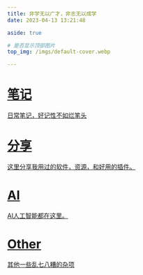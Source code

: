 ```yaml
---
title: 非学无以广才，非志无以成学
date: 2023-04-13 13:21:48

aside: true

# 是否显示顶部图片
top_img: /imgs/default-cover.webp

---
```


<style>
  #libCategories .card-wrap:hover .card-info:after {
    width: 300%;
  }
</style>

<link rel="stylesheet" type="text/css" href="https://npm.elemecdn.com/js-heo@1.0.11/3dCard/no3d.css" >

<div id='libCategories'>
<div id="lib-cards" class="container">

<a href='javascript:void(0);' onClick='pjax.loadUrl("/categories/notes/")' >
<card data-image="/imgs/t1.webp">
<h1 slot="header">笔记</h1>
<p slot="content">日常笔记，好记性不如烂笔头</p>
</card>
</a>

<a href='javascript:void(0);' onClick='pjax.loadUrl("/categories/share/")' >
  <card data-image="/imgs/t2.webp">
    <h1 slot="header">分享</h1>
    <p slot="content">这里分享我用过的软件，资源，和好用的插件。</p>
  </card>
</a>

<a href='javascript:void(0);' onClick='pjax.loadUrl("/categories/ai/")' >
  <card data-image="/imgs/t2.webp">
    <h1 slot="header">AI</h1>
    <p slot="content">AI人工智能都在这里。</p>
  </card>
</a>

<a href='javascript:void(0);' onClick='pjax.loadUrl("/categories/other/")' >
  <card data-image="/imgs/t1.webp">
    <h1 slot="header">Other</h1>
    <p slot="content">其他一些乱七八糟的杂项</p>
  </card>
</a>

</div>
</div>

<script src='https://lf6-cdn-tos.bytecdntp.com/cdn/expire-1-M/vue/2.6.14/vue.min.js' data-pjax></script>
<script type="text/javascript" src="https://cdn1.tianli0.top/npm/js-heo@1.0.11/3dCard/no3d.js" data-pjax></script>